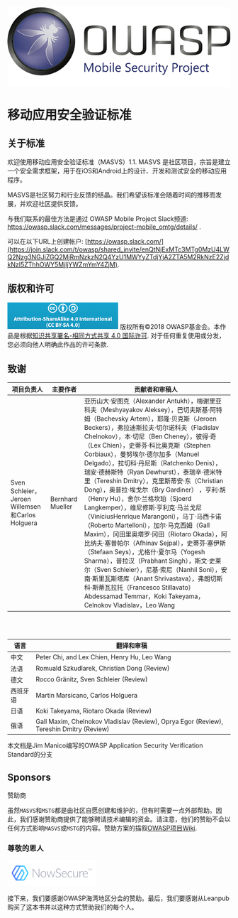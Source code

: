 ![OWASP LOGO](images/OWASP_logo.png)

# 移动应用安全验证标准

## 关于标准

欢迎使用移动应用安全验证标准（MASVS）1.1. MASVS 是社区项目，宗旨是建立一个安全需求框架，用于在iOS和Android上的设计、开发和测试安全的移动应用程序。

MASVS是社区努力和行业反馈的结晶。我们希望该标准会随着时间的推移而发展，并欢迎社区提供反馈。

与我们联系的最佳方法是通过 OWASP Mobile Project Slack频道: <https://owasp.slack.com/messages/project-mobile_omtg/details/> .

可以在以下URL上创建帐户: [https://owasp.slack.com/](https://join.slack.com/t/owasp/shared_invite/enQtNjExMTc3MTg0MzU4LWQ2Nzg3NGJiZGQ2MjRmNzkzN2Q4YzU1MWYyZTdjYjA2ZTA5M2RkNzE2ZjdkNzI5ZThhOWY5MjljYWZmYmY4ZjM).

## 版权和许可

![license](images/CC-license.png) 版权所有©2018 OWASP基金会。本作品是根据[知识共享署名-相同方式共享 4.0 国际许可](https://creativecommons.org/licenses/by-sa/4.0/). 对于任何重复使用或分发，您必须向他人明确此作品的许可条款.

## 致谢

| 项目负责人 | 主要作者 | 贡献者和审稿人
| --- | --- | --- |
| Sven Schleier，Jeroen Willemsen和Carlos Holguera | Bernhard Mueller |亚历山大·安图克（Alexander Antukh），梅谢里亚科夫（Meshyayakov Aleksey），巴切夫斯基·阿特姆（Bachevsky Artem），耶隆·贝克斯（Jeroen Beckers），弗拉迪斯拉夫·切尔诺科夫（Fladislav Chelnokov），本·切尼（Ben Cheney），彼得·奇（Lex Chien），史蒂芬·科比奥克斯（Stephen Corbiaux），曼努埃尔·德尔加多（Manuel Delgado），拉切科·丹尼斯（Ratchenko Denis），瑞安·德赫斯特（Ryan Dewhurst），泰瑞辛·德米特里（Tereshin Dmitry），克里斯蒂安·东（Christian Dong），奥普拉·埃戈尔（Bry Gardiner） ，亨利·胡（Henry Hu），舍尔·兰格坎珀（Sjoerd Langkemper），维尼修斯·亨利克·马兰戈尼（ViníciusHenrique Marangoni），马丁·马西卡诺（Roberto Martelloni），加尔·马克西姆（Gall Maxim），冈田里奥塔罗·冈田（Riotaro Okada），阿比纳夫·塞普帕尔（Afhinav Sejpal），史蒂芬·塞伊斯（Stefaan Seys），尤格什·夏尔马（Yogesh Sharma），普拉汉（Prabhant Singh），斯文·史莱尔（Sven Schleier），尼基·索尼（Nanhil Soni），安南·斯里瓦斯塔库（Anant Shrivastava），弗朗切斯科·斯蒂瓦拉托（Francesco Stillavato） Abdessamad Temmar，Koki Takeyama，Celnokov Vladislav，Leo Wang |

<br><br>

| 语言 |翻译和审稿 |
| --- | --- |
| 中文 | Peter Chi, and Lex Chien, Henry Hu, Leo Wang |
| 法语 | Romuald Szkudlarek, Christian Dong (Review) |
| 德文 | Rocco Gränitz, Sven Schleier (Review) |
| 西班牙语 | Martin Marsicano, Carlos Holguera |
| 日语 | Koki Takeyama, Riotaro Okada (Review) |
| 俄语 | Gall Maxim, Chelnokov Vladislav (Review), Oprya Egor (Review), Tereshin Dmitry (Review) |

本文档是Jim Manico编写的OWASP Application Security Verification Standard的分支

## Sponsors

赞助商

虽然`MASVS`和`MSTG`都是由社区自愿创建和维护的，但有时需要一点外部帮助。因此，我们感谢赞助商提供了能够聘请技术编辑的资金。请注意，他们的赞助不会以任何方式影响`MASVS`或`MSTG`的内容。赞助方案的描叙[OWASP项目Wiki](https://www.owasp.org/index.php/OWASP_Mobile_Security_Testing_Guide#tab=Sponsorship_Packages "OWASP Mobile Security Testing Guide Sponsorship Packages").

### 尊敬的恩人

[![NowSecure](images/NowSecure_logo.png)](https://www.nowsecure.com/ "NowSecure")

接下来，我们要感谢OWASP海湾地区分会的赞助。最后，我们要感谢从Leanpub购买了这本书并以这种方式赞助我们的每个人。
